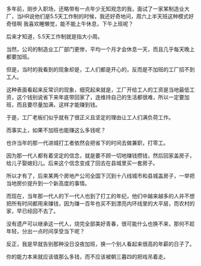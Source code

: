 <p>多年前，刚步入职场，还略带有一点年少无知观念的我，面试了一家某制造业大厂，当HR说他们是5.5天工作制的时候，我还好奇地问，周六上半天班这种模式好奇怪啊 我喜欢睡懒觉，能不能上午休息，下午上班呢？</p><p>后来才知道，5.5天工作制就是指大小周。</p><p>当然，公司的制造业工厂部门更惨，平均一个月才会休息一天，而且几乎每天晚上都要加班。</p><p>但是，当时的我看到的现象却是，工人们都是开心的，反而是不加班的工厂招不到工人。</p><p>这种表面看起来反常识的现象，细究起来就是，工厂开给工人的工资是当地最低工资，这个钱别说省下来年底带回家了，连维持自己的生活都很难，所以一定要加班，而且要尽量加满，这样才能赚到钱。</p><p>于是，工厂老板们似乎就有了很正义且坚定的理由让工人们满负荷工作。</p><p>而事实上，如果不加班也能赚这么多钱呢？</p><p>也许当年的那一代进城打工者依然会把省下的时间去做兼职，打零工。</p><p>因为那一代人都有着坚定的信念，就是要不顾一切地赚钱攒钱，然后回家盖房子，给儿子娶媳妇儿。后来这个信念变成了回去在县城里买一套房子。</p><p>所以才有了，后来某两个房地产公司全国下沉到十八线城市和县城盖房子，一举把当地房价提升到一个新高度的事情。</p><p>而现在，当年那一代人的下一代人也到了打工的年纪，他们中越来越多的人并不想把所有时间都用来赚钱，因为赚一百年也买不到漂亮内环线里的大平层，而农村的家，早已经回不去了。</p><p>没有遗产可以继承这一代人，烧完全部美好青春，很可能什么也换不来，那何不趁年轻，分出一点时间享受当下呢？</p><p>反正，我是早就告别那种没日没夜加班，换一个别人看起来很高的年薪的日子了。</p><p>你的能力本来就应该值那么多钱，而不应该被朝三暮四的把戏吊着走。</p>
